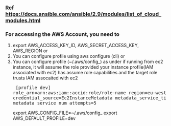 ### Ref https://docs.ansible.com/ansible/2.9/modules/list_of_cloud_modules.html

### For accessing the AWS Account, you need to
1. export AWS_ACCESS_KEY_ID, AWS_SECRET_ACCESS_KEY, AWS_REGION
     or
2. You can configure profile using aws configure (cli)
     or
3. You can configure profile (\~/.aws/config_<file>) as under if running from ec2 instance, it will assume the role provided your instance profile(IAM associated with ec2) has assume role capabilities and the target role trusts IAM assocaited with ec2
                  <pre>
                     \[profile dev\]
                     role_arn=arn:aws:iam::accid:role/role-name
                     region=eu-west-1
                     credential_source=Ec2InstanceMetadata
                     metadata_service_timeout=5
                     metadata_service_num_attempts=5
                  </pre>
   export AWS_CONFIG_FILE=~/.aws/config_<file>
   export AWS_DEFAULT_PROFILE=dev
